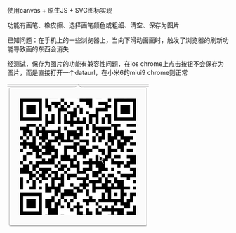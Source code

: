 使用canvas + 原生JS + SVG图标实现

功能有画笔、橡皮擦、选择画笔颜色或粗细、清空、保存为图片

已知问题：在手机上的一些浏览器上，当向下滑动画画时，触发了浏览器的刷新功能导致画的东西会消失

经测试，保存为图片的功能有兼容性问题，在ios chrome上点击按钮不会保存为图片，而是直接打开一个dataurl，在小米6的miui9 chrome则正常

![二维码](https://github.com/Kongzq/canvas-demo/blob/master/QR%20Code.png)
